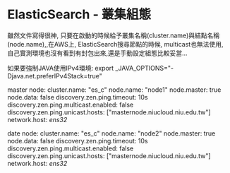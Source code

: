# ElasticSearch - 叢集組態


雖然文件寫得很神, 只要在啟動的時候給予叢集名稱(cluster.name)與結點名稱(node.name),,在AWS上, ElasticSearch搜尋節點的時候, multicast也無法使用, 自己實測環境也沒有看到有封包出來,還是手動設定組態比較妥當...

如果要強制JAVA使用IPv4環境:
export _JAVA_OPTIONS="-Djava.net.preferIPv4Stack=true"


master node:
cluster.name: "es_c"
node.name: "node1"
node.master: true
node.data: false
discovery.zen.ping.timeout: 10s
discovery.zen.ping.multicast.enabled: false
discovery.zen.ping.unicast.hosts: ["masternode.niucloud.niu.edu.tw"]
network.host: _ens32_

date node:
cluster.name: "es_c"
node.name: "node2"
node.master: true
node.data: false
discovery.zen.ping.timeout: 10s
discovery.zen.ping.multicast.enabled: false
discovery.zen.ping.unicast.hosts: ["masternode.niucloud.niu.edu.tw"]
network.host: _ens32_
